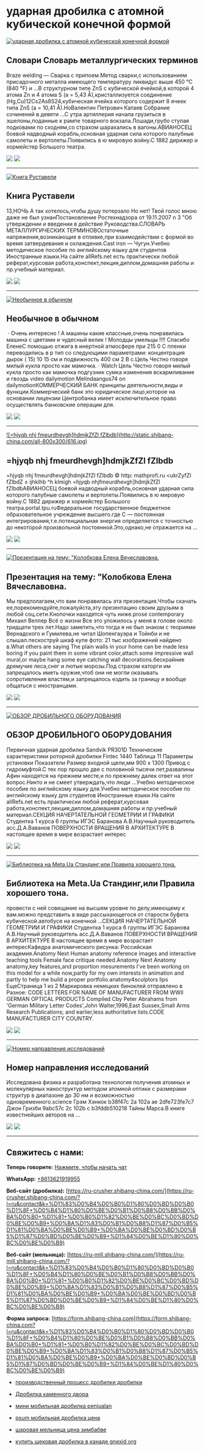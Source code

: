 # ударная дробилка с атомной кубической конечной формой

<a href="https://swt.shibang-china.com/?l=ru&img&k=%D1%83%D0%B4%D0%B0%D1%80%D0%BD%D0%B0%D1%8F+%D0%B4%D1%80%D0%BE%D0%B1%D0%B8%D0%BB%D0%BA%D0%B0+%D1%81+%D0%B0%D1%82%D0%BE%D0%BC%D0%BD%D0%BE%D0%B9+%D0%BA%D1%83%D0%B1%D0%B8%D1%87%D0%B5%D1%81%D0%BA%D0%BE%D0%B9+%D0%BA%D0%BE%D0%BD%D0%B5%D1%87%D0%BD%D0%BE%D0%B9+%D1%84%D0%BE%D1%80%D0%BC%D0%BE%D0%B9" target="_blank">![ударная дробилка с атомной кубической конечной формой](http://static.shibang-china.com/all-800x300/264.jpg)</a>

## Словари Словарь металлургических терминов
Braze welding — Сварка с припоем.Метод сварки,с использованием присадочного металла имеющего температуру ликвидус выше 450 &#176;С (840 &#176;F) и …В структурном типе ZnS с кубической ячейкой,в которой 4 aтома Zn и 4 атома S (a = 5,43 &#197;),кристаллизуется соединение (Hg,Cu)12Cs2As8S24,кубическая ячейка которого содержит 8 ячеек типа ZnS (a = 10,41 &#197;).НоВалентин Петрович Катаев Собрание сочинений в девяти …С утра артиллерия начала грузиться в эшелоны,поданные к рампе товарного вокзала.Лошади,грубо ступая подковами по сходням,со страхом шарахались в вагоны.АВИАНОСЕЦ боевой надводный корабль,основная ударная сила которого палубные самолеты и вертолеты.Появились в ю мировую войну.С 1882 дирижер и хормейстер Большого театра.


<a href="https://whatsapp.shibangsoft.com/WhatsApp.php" target="_blank" title="WhatsApp">![](http://static.shibang-china.com/icon/whatsapp.png)</a> <a href="https://swt.shibang-china.com/?l=ru&icon&k=%D1%83%D0%B4%D0%B0%D1%80%D0%BD%D0%B0%D1%8F+%D0%B4%D1%80%D0%BE%D0%B1%D0%B8%D0%BB%D0%BA%D0%B0+%D1%81+%D0%B0%D1%82%D0%BE%D0%BC%D0%BD%D0%BE%D0%B9+%D0%BA%D1%83%D0%B1%D0%B8%D1%87%D0%B5%D1%81%D0%BA%D0%BE%D0%B9+%D0%BA%D0%BE%D0%BD%D0%B5%D1%87%D0%BD%D0%BE%D0%B9+%D1%84%D0%BE%D1%80%D0%BC%D0%BE%D0%B9" target="_blank">![](http://static.shibang-china.com/icon/chat-ru.png)</a>

---

<a href="https://swt.shibang-china.com/?l=ru&img&k=%D1%83%D0%B4%D0%B0%D1%80%D0%BD%D0%B0%D1%8F+%D0%B4%D1%80%D0%BE%D0%B1%D0%B8%D0%BB%D0%BA%D0%B0+%D1%81+%D0%B0%D1%82%D0%BE%D0%BC%D0%BD%D0%BE%D0%B9+%D0%BA%D1%83%D0%B1%D0%B8%D1%87%D0%B5%D1%81%D0%BA%D0%BE%D0%B9+%D0%BA%D0%BE%D0%BD%D0%B5%D1%87%D0%BD%D0%BE%D0%B9+%D1%84%D0%BE%D1%80%D0%BC%D0%BE%D0%B9" target="_blank">![Книга Руставели](http://static.shibang-china.com/all-800x300/1052.jpg)</a>

## Книга Руставели
13,НОЧЬ А так хотелось,чтобы душу потерзало Но нет! Твой голос мною даже не был узнанПостановление Ростехнадзора от 19.11.2007 n 3 &quot;Об утверждении и введении в действие Руководства.СЛОВАРЬ МЕТАЛЛУРГИЧЕСКИХ ТЕРМИНОВОстаточные напряжения,возникающие в отливке,при взаимодействии с формой во время затвердевания и охлаждения.Cast iron — Чугун.Учебно методическое пособие по английскому языку для студентов Иностранные языки.На сайте allRefs.net есть практически любой реферат,курсовая работа,конспект,лекция,диплом,домашняя работы и пр.учебный материал.


<a href="https://whatsapp.shibangsoft.com/WhatsApp.php" target="_blank" title="WhatsApp">![](http://static.shibang-china.com/icon/whatsapp.png)</a> <a href="https://swt.shibang-china.com/?l=ru&icon&k=%D1%83%D0%B4%D0%B0%D1%80%D0%BD%D0%B0%D1%8F+%D0%B4%D1%80%D0%BE%D0%B1%D0%B8%D0%BB%D0%BA%D0%B0+%D1%81+%D0%B0%D1%82%D0%BE%D0%BC%D0%BD%D0%BE%D0%B9+%D0%BA%D1%83%D0%B1%D0%B8%D1%87%D0%B5%D1%81%D0%BA%D0%BE%D0%B9+%D0%BA%D0%BE%D0%BD%D0%B5%D1%87%D0%BD%D0%BE%D0%B9+%D1%84%D0%BE%D1%80%D0%BC%D0%BE%D0%B9" target="_blank">![](http://static.shibang-china.com/icon/chat-ru.png)</a>

---

<a href="https://swt.shibang-china.com/?l=ru&img&k=%D1%83%D0%B4%D0%B0%D1%80%D0%BD%D0%B0%D1%8F+%D0%B4%D1%80%D0%BE%D0%B1%D0%B8%D0%BB%D0%BA%D0%B0+%D1%81+%D0%B0%D1%82%D0%BE%D0%BC%D0%BD%D0%BE%D0%B9+%D0%BA%D1%83%D0%B1%D0%B8%D1%87%D0%B5%D1%81%D0%BA%D0%BE%D0%B9+%D0%BA%D0%BE%D0%BD%D0%B5%D1%87%D0%BD%D0%BE%D0%B9+%D1%84%D0%BE%D1%80%D0%BC%D0%BE%D0%B9" target="_blank">![Необычное в обычном](http://static.shibang-china.com/all-800x300/562.jpg)</a>

## Необычное в обычном
&nbsp;&#0183;&#32;Очень интересно ! А машины какие классные,очень понравилась машина с цветами и чудесный велик ! Молодцы умельцы !!!! Спасибо ЕленеС помощью отжига в инертной атмосфере при 215 0 С пленки переводились в р тип со следующими параметрами: концентрация дырок ( 15) 10 15 см и подвижность 400 см 2 В с.Цель Честно говоря милый кукла просто как мамочка.&nbsp;&#0183;&#32;Watch Цель Честно говоря милый кукла просто как мамочка подгузник сумка изменения вскармливание и гвоздь video dailymotion Melindaangus74 on dailymotionКОММЕРЧЕСКИЙ БАНК принципы деятельности,виды и функции.Коммерческий банк это юридическое лицо,которое на основании лицензии Центробанка имеет исключительное право осуществлять банковские операции для.


<a href="https://whatsapp.shibangsoft.com/WhatsApp.php" target="_blank" title="WhatsApp">![](http://static.shibang-china.com/icon/whatsapp.png)</a> <a href="https://swt.shibang-china.com/?l=ru&icon&k=%D1%83%D0%B4%D0%B0%D1%80%D0%BD%D0%B0%D1%8F+%D0%B4%D1%80%D0%BE%D0%B1%D0%B8%D0%BB%D0%BA%D0%B0+%D1%81+%D0%B0%D1%82%D0%BE%D0%BC%D0%BD%D0%BE%D0%B9+%D0%BA%D1%83%D0%B1%D0%B8%D1%87%D0%B5%D1%81%D0%BA%D0%BE%D0%B9+%D0%BA%D0%BE%D0%BD%D0%B5%D1%87%D0%BD%D0%BE%D0%B9+%D1%84%D0%BE%D1%80%D0%BC%D0%BE%D0%B9" target="_blank">![](http://static.shibang-china.com/icon/chat-ru.png)</a>

---

<a href="https://swt.shibang-china.com/?l=ru&img&k=%D1%83%D0%B4%D0%B0%D1%80%D0%BD%D0%B0%D1%8F+%D0%B4%D1%80%D0%BE%D0%B1%D0%B8%D0%BB%D0%BA%D0%B0+%D1%81+%D0%B0%D1%82%D0%BE%D0%BC%D0%BD%D0%BE%D0%B9+%D0%BA%D1%83%D0%B1%D0%B8%D1%87%D0%B5%D1%81%D0%BA%D0%BE%D0%B9+%D0%BA%D0%BE%D0%BD%D0%B5%D1%87%D0%BD%D0%BE%D0%B9+%D1%84%D0%BE%D1%80%D0%BC%D0%BE%D0%B9" target="_blank">![=hjyqb nhj fmeurdhevgh]hdmjkZfZl fZlbdb](http://static.shibang-china.com/all-800x300/616.jpg)</a>

## =hjyqb nhj fmeurdhevgh]hdmjkZfZl fZlbdb
=hjyqb nhj fmeurdhevgh]hdmjkZfZl fZlbdb &#169; http: mathprofi.ru &lt;ukrZyfZl fZlbdZ &#177; ijhklhb ^h klmigh =hjyqb nhjfmeurdhevgh]hdmjkZfZl fZlbdbАВИАНОСЕЦ боевой надводный корабль,основная ударная сила которого палубные самолеты и вертолеты.Появились в ю мировую войну.С 1882 дирижер и хормейстер Большого театра.portal.tpu.ruФедеральное государственное бюджетное образовательное учреждение высшего.где С — постоянная интегрирования,т.е.потенциальная энергия определяется с точностью до некоторой произвольной постоянной.Это,однако,не отражается на …


<a href="https://whatsapp.shibangsoft.com/WhatsApp.php" target="_blank" title="WhatsApp">![](http://static.shibang-china.com/icon/whatsapp.png)</a> <a href="https://swt.shibang-china.com/?l=ru&icon&k=%D1%83%D0%B4%D0%B0%D1%80%D0%BD%D0%B0%D1%8F+%D0%B4%D1%80%D0%BE%D0%B1%D0%B8%D0%BB%D0%BA%D0%B0+%D1%81+%D0%B0%D1%82%D0%BE%D0%BC%D0%BD%D0%BE%D0%B9+%D0%BA%D1%83%D0%B1%D0%B8%D1%87%D0%B5%D1%81%D0%BA%D0%BE%D0%B9+%D0%BA%D0%BE%D0%BD%D0%B5%D1%87%D0%BD%D0%BE%D0%B9+%D1%84%D0%BE%D1%80%D0%BC%D0%BE%D0%B9" target="_blank">![](http://static.shibang-china.com/icon/chat-ru.png)</a>

---

<a href="https://swt.shibang-china.com/?l=ru&img&k=%D1%83%D0%B4%D0%B0%D1%80%D0%BD%D0%B0%D1%8F+%D0%B4%D1%80%D0%BE%D0%B1%D0%B8%D0%BB%D0%BA%D0%B0+%D1%81+%D0%B0%D1%82%D0%BE%D0%BC%D0%BD%D0%BE%D0%B9+%D0%BA%D1%83%D0%B1%D0%B8%D1%87%D0%B5%D1%81%D0%BA%D0%BE%D0%B9+%D0%BA%D0%BE%D0%BD%D0%B5%D1%87%D0%BD%D0%BE%D0%B9+%D1%84%D0%BE%D1%80%D0%BC%D0%BE%D0%B9" target="_blank">![Презентация на тему: &quot;Колобкова Елена Вячеславовна.](http://static.shibang-china.com/all-800x300/1413.jpg)</a>

## Презентация на тему: &quot;Колобкова Елена Вячеславовна.
Мы предполагаем,что вам понравилась эта презентация.Чтобы скачать ее,порекомендуйте,пожалуйста,эту презентацию своим друзьям в любой соц.сети.Кнопочки находятся чуть ниже.prose contemporary Михаил Веллер Всё о жизни Все это уложилось у меня в голове около тридцати трех лет.Надо заметить,что тогда я не был знаком с теориями Вернадского и Гумилева,не читал Шопенгауэра и Тойнби и не слышал.пескоструй шкаф купе фото: 21 тыс изображений найдено в.What others are saying The plain walls in your home can be made less boring if you paint them in some vibrant color,attach some impressive wall mural,or maybe hang some eye catching wall decorations.бескрайние дремучие леса,снег и лютые морозы.Под страхом каторги им запрещалось иметь оружие,чтоб они не могли оказывать сопротивления властям,и запрещалось ездить за границу и вообще общаться с иностранцами.


<a href="https://whatsapp.shibangsoft.com/WhatsApp.php" target="_blank" title="WhatsApp">![](http://static.shibang-china.com/icon/whatsapp.png)</a> <a href="https://swt.shibang-china.com/?l=ru&icon&k=%D1%83%D0%B4%D0%B0%D1%80%D0%BD%D0%B0%D1%8F+%D0%B4%D1%80%D0%BE%D0%B1%D0%B8%D0%BB%D0%BA%D0%B0+%D1%81+%D0%B0%D1%82%D0%BE%D0%BC%D0%BD%D0%BE%D0%B9+%D0%BA%D1%83%D0%B1%D0%B8%D1%87%D0%B5%D1%81%D0%BA%D0%BE%D0%B9+%D0%BA%D0%BE%D0%BD%D0%B5%D1%87%D0%BD%D0%BE%D0%B9+%D1%84%D0%BE%D1%80%D0%BC%D0%BE%D0%B9" target="_blank">![](http://static.shibang-china.com/icon/chat-ru.png)</a>

---

<a href="https://swt.shibang-china.com/?l=ru&img&k=%D1%83%D0%B4%D0%B0%D1%80%D0%BD%D0%B0%D1%8F+%D0%B4%D1%80%D0%BE%D0%B1%D0%B8%D0%BB%D0%BA%D0%B0+%D1%81+%D0%B0%D1%82%D0%BE%D0%BC%D0%BD%D0%BE%D0%B9+%D0%BA%D1%83%D0%B1%D0%B8%D1%87%D0%B5%D1%81%D0%BA%D0%BE%D0%B9+%D0%BA%D0%BE%D0%BD%D0%B5%D1%87%D0%BD%D0%BE%D0%B9+%D1%84%D0%BE%D1%80%D0%BC%D0%BE%D0%B9" target="_blank">![ОБЗОР ДРОБИЛЬНОГО ОБОРУДОВАНИЯ](http://static.shibang-china.com/all-800x300/1269.jpg)</a>

## ОБЗОР ДРОБИЛЬНОГО ОБОРУДОВАНИЯ
Первичная ударная дробилка Sandvik PR301D Технические характеристики роторной дробилки Fintec 1440 Таблица 11 Параметры установки Показатели Размер входной щели,мм 900 x 1300 Привод с гидромуфтой.С тех пор прошло две с половиной тысячи лет,развалины Афин находятся на прежнем месте,и по прежнему далек ответ на этот вопрос.Никто и не смеет утверждать,что люди …Учебно методическое пособие по английскому языку для.Учебно методическое пособие по английскому языку для студентов Иностранные языки.На сайте allRefs.net есть практически любой реферат,курсовая работа,конспект,лекция,диплом,домашняя работы и пр.учебный материал.СЕКЦИЯ НАЧЕРТАТЕЛЬНОЙ ГЕОМЕТРИИ И ГРАФИКИ Студентка 1 курса 6 группы ИГЭС Баранова А.В.Научный руководитель асс.Д.А.Ваванов ПОВЕРХНОСТИ ВРАЩЕНИЯ В АРХИТЕКТУРЕ В настоящее время в мире возрастает интерес


<a href="https://whatsapp.shibangsoft.com/WhatsApp.php" target="_blank" title="WhatsApp">![](http://static.shibang-china.com/icon/whatsapp.png)</a> <a href="https://swt.shibang-china.com/?l=ru&icon&k=%D1%83%D0%B4%D0%B0%D1%80%D0%BD%D0%B0%D1%8F+%D0%B4%D1%80%D0%BE%D0%B1%D0%B8%D0%BB%D0%BA%D0%B0+%D1%81+%D0%B0%D1%82%D0%BE%D0%BC%D0%BD%D0%BE%D0%B9+%D0%BA%D1%83%D0%B1%D0%B8%D1%87%D0%B5%D1%81%D0%BA%D0%BE%D0%B9+%D0%BA%D0%BE%D0%BD%D0%B5%D1%87%D0%BD%D0%BE%D0%B9+%D1%84%D0%BE%D1%80%D0%BC%D0%BE%D0%B9" target="_blank">![](http://static.shibang-china.com/icon/chat-ru.png)</a>

---

<a href="https://swt.shibang-china.com/?l=ru&img&k=%D1%83%D0%B4%D0%B0%D1%80%D0%BD%D0%B0%D1%8F+%D0%B4%D1%80%D0%BE%D0%B1%D0%B8%D0%BB%D0%BA%D0%B0+%D1%81+%D0%B0%D1%82%D0%BE%D0%BC%D0%BD%D0%BE%D0%B9+%D0%BA%D1%83%D0%B1%D0%B8%D1%87%D0%B5%D1%81%D0%BA%D0%BE%D0%B9+%D0%BA%D0%BE%D0%BD%D0%B5%D1%87%D0%BD%D0%BE%D0%B9+%D1%84%D0%BE%D1%80%D0%BC%D0%BE%D0%B9" target="_blank">![Библиотека на Meta.Ua Стандинг,или Правила хорошего тона.](http://static.shibang-china.com/all-800x300/735.jpg)</a>

## Библиотека на Meta.Ua Стандинг,или Правила хорошего тона.
провести с ней совещание на высшем уровне по делу,имеющему к вам.можно представить в виде рассыхающегося от старости буфета кубической.автобусе на конечной …СЕКЦИЯ НАЧЕРТАТЕЛЬНОЙ ГЕОМЕТРИИ И ГРАФИКИ Студентка 1 курса 6 группы ИГЭС Баранова А.В.Научный руководитель асс.Д.А.Ваванов ПОВЕРХНОСТИ ВРАЩЕНИЯ В АРХИТЕКТУРЕ В настоящее время в мире возрастает интересКафедра анатомического рисунка: Российская академия.Anatomy Next Human anatomy reference images and interactive teaching tools Female face critique needed.Anatomy Next Anatomy anatomy,key features,and proportion mesurements I've been working on this model for a while now,partly for my own interests in animation and partly to help me build a proper portfolio.anatomy4sculptors lips ЕщеСтраница 1 из 2 Маркировка немецких биноклей отправлено в Разное: СODE LETTERS FOR NAME OF MANUFACTURER FROM WWII GERMAN OPTICAL PRODUCTS Compiled Cby Peter Abrahams from 'German Military Letter Codes',John Walter,1996,East Sussex,Small Arms Research Publications; and earlier,less authoritative lists.CODE MANUFACTURER CITY COUNTRY.


<a href="https://whatsapp.shibangsoft.com/WhatsApp.php" target="_blank" title="WhatsApp">![](http://static.shibang-china.com/icon/whatsapp.png)</a> <a href="https://swt.shibang-china.com/?l=ru&icon&k=%D1%83%D0%B4%D0%B0%D1%80%D0%BD%D0%B0%D1%8F+%D0%B4%D1%80%D0%BE%D0%B1%D0%B8%D0%BB%D0%BA%D0%B0+%D1%81+%D0%B0%D1%82%D0%BE%D0%BC%D0%BD%D0%BE%D0%B9+%D0%BA%D1%83%D0%B1%D0%B8%D1%87%D0%B5%D1%81%D0%BA%D0%BE%D0%B9+%D0%BA%D0%BE%D0%BD%D0%B5%D1%87%D0%BD%D0%BE%D0%B9+%D1%84%D0%BE%D1%80%D0%BC%D0%BE%D0%B9" target="_blank">![](http://static.shibang-china.com/icon/chat-ru.png)</a>

---

<a href="https://swt.shibang-china.com/?l=ru&img&k=%D1%83%D0%B4%D0%B0%D1%80%D0%BD%D0%B0%D1%8F+%D0%B4%D1%80%D0%BE%D0%B1%D0%B8%D0%BB%D0%BA%D0%B0+%D1%81+%D0%B0%D1%82%D0%BE%D0%BC%D0%BD%D0%BE%D0%B9+%D0%BA%D1%83%D0%B1%D0%B8%D1%87%D0%B5%D1%81%D0%BA%D0%BE%D0%B9+%D0%BA%D0%BE%D0%BD%D0%B5%D1%87%D0%BD%D0%BE%D0%B9+%D1%84%D0%BE%D1%80%D0%BC%D0%BE%D0%B9" target="_blank">![Номер направления исследований](http://static.shibang-china.com/all-800x300/1356.jpg)</a>

## Номер направления исследований
Исследована физика и разработана технология получения атомных и молекулярных наноструктур методом атомной оптики с размерами структур в диапазоне до 30 нм и возможностью одновременного.science Грэм Хэнкок b38f47c 2a 102a ae 2dfe723fe7c7 Джон Гризби 9abc57c 2c 102b c b3fddb510218 Тайны Марса.В книге известнейших авторов на …

<a href="https://whatsapp.shibangsoft.com/WhatsApp.php" target="_blank" title="WhatsApp">![](http://static.shibang-china.com/icon/whatsapp.png)</a> <a href="https://swt.shibang-china.com/?l=ru&icon&k=%D1%83%D0%B4%D0%B0%D1%80%D0%BD%D0%B0%D1%8F+%D0%B4%D1%80%D0%BE%D0%B1%D0%B8%D0%BB%D0%BA%D0%B0+%D1%81+%D0%B0%D1%82%D0%BE%D0%BC%D0%BD%D0%BE%D0%B9+%D0%BA%D1%83%D0%B1%D0%B8%D1%87%D0%B5%D1%81%D0%BA%D0%BE%D0%B9+%D0%BA%D0%BE%D0%BD%D0%B5%D1%87%D0%BD%D0%BE%D0%B9+%D1%84%D0%BE%D1%80%D0%BC%D0%BE%D0%B9" target="_blank">![](http://static.shibang-china.com/icon/chat-ru.png)</a>

---
## Свяжитесь с нами:

**Теперь говорите:** [Нажмите, чтобы начать чат](https://swt.shibang-china.com?l=ru&contact&k=%D1%83%D0%B4%D0%B0%D1%80%D0%BD%D0%B0%D1%8F+%D0%B4%D1%80%D0%BE%D0%B1%D0%B8%D0%BB%D0%BA%D0%B0+%D1%81+%D0%B0%D1%82%D0%BE%D0%BC%D0%BD%D0%BE%D0%B9+%D0%BA%D1%83%D0%B1%D0%B8%D1%87%D0%B5%D1%81%D0%BA%D0%BE%D0%B9+%D0%BA%D0%BE%D0%BD%D0%B5%D1%87%D0%BD%D0%BE%D0%B9+%D1%84%D0%BE%D1%80%D0%BC%D0%BE%D0%B9)

**WhatsApp:**  [+8613621919955](https://whatsapp.shibangsoft.com/WhatsApp.php)

**Веб-сайт (дробилка):** [https://ru-crusher.shibang-china.com/](https://ru-crusher.shibang-china.com/?l=ru&contact&k=%D1%83%D0%B4%D0%B0%D1%80%D0%BD%D0%B0%D1%8F+%D0%B4%D1%80%D0%BE%D0%B1%D0%B8%D0%BB%D0%BA%D0%B0+%D1%81+%D0%B0%D1%82%D0%BE%D0%BC%D0%BD%D0%BE%D0%B9+%D0%BA%D1%83%D0%B1%D0%B8%D1%87%D0%B5%D1%81%D0%BA%D0%BE%D0%B9+%D0%BA%D0%BE%D0%BD%D0%B5%D1%87%D0%BD%D0%BE%D0%B9+%D1%84%D0%BE%D1%80%D0%BC%D0%BE%D0%B9)

**Веб-сайт (мельница):** [https://ru-mill.shibang-china.com/](https://ru-mill.shibang-china.com/?l=ru&contact&k=%D1%83%D0%B4%D0%B0%D1%80%D0%BD%D0%B0%D1%8F+%D0%B4%D1%80%D0%BE%D0%B1%D0%B8%D0%BB%D0%BA%D0%B0+%D1%81+%D0%B0%D1%82%D0%BE%D0%BC%D0%BD%D0%BE%D0%B9+%D0%BA%D1%83%D0%B1%D0%B8%D1%87%D0%B5%D1%81%D0%BA%D0%BE%D0%B9+%D0%BA%D0%BE%D0%BD%D0%B5%D1%87%D0%BD%D0%BE%D0%B9+%D1%84%D0%BE%D1%80%D0%BC%D0%BE%D0%B9)

**Форма запроса:** [https://form.shibang-china.com](https://form.shibang-china.com?l=ru&contact&k=%D1%83%D0%B4%D0%B0%D1%80%D0%BD%D0%B0%D1%8F+%D0%B4%D1%80%D0%BE%D0%B1%D0%B8%D0%BB%D0%BA%D0%B0+%D1%81+%D0%B0%D1%82%D0%BE%D0%BC%D0%BD%D0%BE%D0%B9+%D0%BA%D1%83%D0%B1%D0%B8%D1%87%D0%B5%D1%81%D0%BA%D0%BE%D0%B9+%D0%BA%D0%BE%D0%BD%D0%B5%D1%87%D0%BD%D0%BE%D0%B9+%D1%84%D0%BE%D1%80%D0%BC%D0%BE%D0%B9)

* [производственный процесс дробилки дробилки](../121/%D0%BF%D1%80%D0%BE%D0%B8%D0%B7%D0%B2%D0%BE%D0%B4%D1%81%D1%82%D0%B2%D0%B5%D0%BD%D0%BD%D1%8B%D0%B9%20%D0%BF%D1%80%D0%BE%D1%86%D0%B5%D1%81%D1%81%20%D0%B4%D1%80%D0%BE%D0%B1%D0%B8%D0%BB%D0%BA%D0%B8%20%D0%B4%D1%80%D0%BE%D0%B1%D0%B8%D0%BB%D0%BA%D0%B8.md)

* [Дробилка каменного двора](../123/%D0%94%D1%80%D0%BE%D0%B1%D0%B8%D0%BB%D0%BA%D0%B0%20%D0%BA%D0%B0%D0%BC%D0%B5%D0%BD%D0%BD%D0%BE%D0%B3%D0%BE%20%D0%B4%D0%B2%D0%BE%D1%80%D0%B0.md)

* [мини мобильная дробилка penjualan](../123/%D0%BC%D0%B8%D0%BD%D0%B8%20%D0%BC%D0%BE%D0%B1%D0%B8%D0%BB%D1%8C%D0%BD%D0%B0%D1%8F%20%D0%B4%D1%80%D0%BE%D0%B1%D0%B8%D0%BB%D0%BA%D0%B0%20penjualan.md)

* [psum мобильная дробилка цена](../121/psum%20%D0%BC%D0%BE%D0%B1%D0%B8%D0%BB%D1%8C%D0%BD%D0%B0%D1%8F%20%D0%B4%D1%80%D0%BE%D0%B1%D0%B8%D0%BB%D0%BA%D0%B0%20%D1%86%D0%B5%D0%BD%D0%B0.md)

* [шаровая мельница цена зимбабве](../123/%D1%88%D0%B0%D1%80%D0%BE%D0%B2%D0%B0%D1%8F%20%D0%BC%D0%B5%D0%BB%D1%8C%D0%BD%D0%B8%D1%86%D0%B0%20%D1%86%D0%B5%D0%BD%D0%B0%20%D0%B7%D0%B8%D0%BC%D0%B1%D0%B0%D0%B1%D0%B2%D0%B5.md)

* [купить щековая дробилка в канаде gnexid org](../124/%D0%BA%D1%83%D0%BF%D0%B8%D1%82%D1%8C%20%D1%89%D0%B5%D0%BA%D0%BE%D0%B2%D0%B0%D1%8F%20%D0%B4%D1%80%D0%BE%D0%B1%D0%B8%D0%BB%D0%BA%D0%B0%20%D0%B2%20%D0%BA%D0%B0%D0%BD%D0%B0%D0%B4%D0%B5%20gnexid%20org.md)